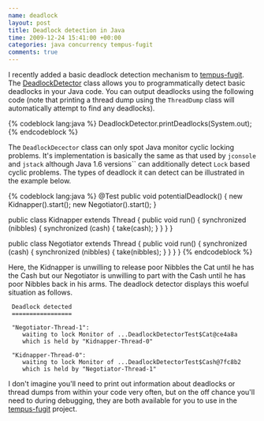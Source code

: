 ```yaml
---
name: deadlock
layout: post
title: Deadlock detection in Java
time: 2009-12-24 15:41:00 +00:00
categories: java concurrency tempus-fugit
comments: true
---
```


I recently added a basic deadlock detection mechanism to [tempus-fugit](http://code.google.com/p/tempus-fugit/). The
[DeadlockDetector](http://code.google.com/p/tempus-fugit/source/browse/trunk/tempus-fugit/src/main/java/com/google/code/tempusfugit/concurrency/DeadlockDetector.java) class allows you to programmatically detect basic deadlocks in your Java code. You can output deadlocks using the following code (note that printing a thread dump using the `ThreadDump` class will automatically attempt to find any deadlocks).

{% codeblock lang:java %}
DeadlockDetector.printDeadlocks(System.out);
{% endcodeblock %}


The `DeadlockDecector` class can only spot Java monitor cyclic locking
problems. It's implementation is basically the same as that used by `jconsole`
and `jstack` although Java 1.6 versions`` can additionally detect `Lock` based
cyclic problems. The types of deadlock it can detect can be illustrated in the
example below.

<!-- more -->
    
{% codeblock lang:java %}
@Test
public void potentialDeadlock() {
  new Kidnapper().start();
  new Negotiator().start();
}

public class Kidnapper extends Thread {
  public void run() {
     synchronized (nibbles) {
        synchronized (cash) {
            take(cash);
        }
     }
  }
}

public class Negotiator extends Thread {
  public void run() {
     synchronized (cash) {
        synchronized (nibbles) {
            take(nibbles);
        }
     }
  }
}
{% endcodeblock %}

  
Here, the Kidnapper is unwilling to release poor Nibbles the Cat until he has
the Cash but our Negotiator is unwilling to part with the Cash until he has
poor Nibbles back in his arms. The deadlock detector displays this woeful
situation as follows.

    
      
     Deadlock detected  
     =================  
      
     "Negotiator-Thread-1":  
        waiting to lock Monitor of ...DeadlockDetectorTest$Cat@ce4a8a  
        which is held by "Kidnapper-Thread-0"  
      
     "Kidnapper-Thread-0":  
        waiting to lock Monitor of ...DeadlockDetectorTest$Cash@7fc8b2  
        which is held by "Negotiator-Thread-1"  
    

  
I don't imagine you'll need to print out information about deadlocks or thread
dumps from within your code very often, but on the off chance you'll need to
during debugging, they are both available for you to use in the [tempus-fugit](http://code.google.com/p/tempus-fugit/) project.

  




